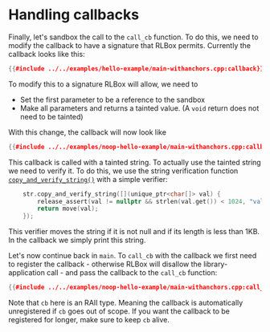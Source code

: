 # Handling callbacks

Finally, let's sandbox the call to the `call_cb` function. To do this, we need
to modify the callback to have a signature that RLBox permits. Currently the
callback looks like this:

```cpp
{{#include ../../examples/hello-example/main-withanchors.cpp:callback}}
```

To modify this to a signature RLBox will allow, we need to
- Set the first parameter to be a reference to the sandbox
- Make all parameters and returns a tainted value. (A `void` return does not
  need to be tainted)

With this change, the callback will now look like

```cpp
{{#include ../../examples/noop-hello-example/main-withanchors.cpp:callback-signature}}
```


This callback is called with a tainted string. To actually use the tainted
string we need to verify it. To do this, we use the string verification function
[`copy_and_verify_string()`](chapters/api/tainted.md) with a simple verifier:

```cpp
    str.copy_and_verify_string([](unique_ptr<char[]> val) {
        release_assert(val != nullptr && strlen(val.get()) < 1024, "val is null or greater than 1024\n");
        return move(val);
    });
```

This verifier moves the string if it is not null and if its length is less than 1KB.
In the callback we simply print this string.

Let's now continue back in `main`. To `call_cb` with the callback we first
need to register the callback - otherwise RLBox will disallow the
library-application call - and pass the callback to the `call_cb` function:

```cpp
{{#include ../../examples/noop-hello-example/main-withanchors.cpp:call_cb}}
```

Note that `cb` here is an RAII type. Meaning the callback is automatically
unregistered if `cb` goes out of scope. If you want the callback to be
registered for longer, make sure to keep `cb` alive.
